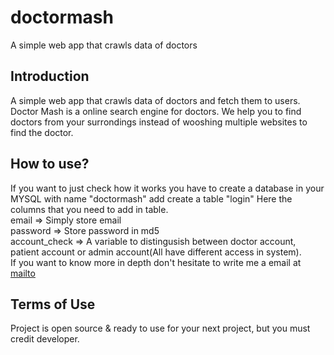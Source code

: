 # doctormash
A simple web app that crawls data of doctors 


## Introduction
A simple web app that crawls data of doctors and fetch them to users.
Doctor Mash is a online search engine for doctors. We help you to find doctors from your surrondings instead of wooshing multiple websites to find the doctor.

## How to use?
If you want to just check how it works you have to create a database in your MYSQL with name "doctormash" add create a table "login" 
Here the columns that you need to add in table.
<br>email => Simply store email 
<br>password => Store password in md5
<br>account_check => A variable to distingusish between doctor account, patient account or admin account(All have different access in system).
<br>
If you want to know more in depth don't hesitate to write me a email at [mailto](mailto:haseeb.emailbox@gmail.com)

## Terms of Use
Project is open source & ready to use for your next project, but you must credit developer.

